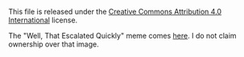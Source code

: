 This file is released under the [Creative Commons Attribution 4.0 International](https://creativecommons.org/licenses/by/4.0/) license.

The "Well, That Escalated Quickly" meme comes [here](https://i.kym-cdn.com/photos/images/original/000/353/279/e31.jpg). I do not claim ownership over that image.
